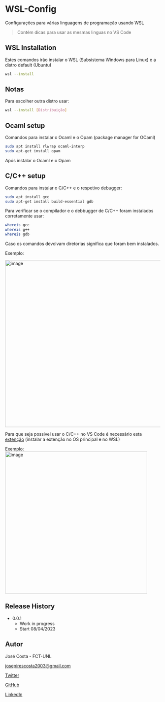 # WSL-Config

Configurações para várias linguagens de programação usando WSL

> Contém dicas para usar as mesmas linguas no VS Code

## WSL Installation
Estes comandos irão instalar o WSL (Subsistema Windows para Linux) e a distro default (Ubuntu)

```sh
wsl --install
```

## Notas
Para escolher outra distro usar:

```sh
wsl --install [Distribuição]
```

## Ocaml setup

Comandos para instalar o Ocaml e o Opam (package manager for OCaml)

```sh
sudo apt install rlwrap ocaml-interp
sudo apt-get install opam
```
Após instalar o Ocaml e o Opam 



## C/C++ setup

Comandos para instalar o C/C++ e o respetivo debugger:

```sh
sudo apt install gcc
sudo apt-get install build-essential gdb
```

Para verificar se o compilador e o debbugger de C/C++ foram instalados corretamente usar:

```sh
whereis gcc
whereis g++
whereis gdb
```
Caso os comandos devolvam diretorias significa que foram bem instalados.

Exemplo:

<img width="542" alt="image" src="https://user-images.githubusercontent.com/101460654/230719918-74ac632d-1fe9-4984-a9e7-da111f31be99.png">


Para que seja possivel usar o C/C++ no VS Code é necessário esta [extenção](https://marketplace.visualstudio.com/items?itemName=ms-vscode.cpptools-extension-pack) (instalar a extenção no OS principal e no WSL)

Exemplo:
<img width="461" alt="image" src="https://user-images.githubusercontent.com/101460654/230723521-a60a9c03-58af-48c6-8757-1d83e3a22773.png">


## Release History

* 0.0.1
    * Work in progress
    * Start 08/04/2023

## Autor

José Costa - FCT-UNL

josepirescosta2003@gmail.com

[Twitter](https://twitter.com/Jos3Costa)

[GitHub](https://github.com/zepedrocosta)

[LinkedIn](https://www.linkedin.com/in/jos%C3%A9-costa-595b01239/)


<!-- Markdown link & img dfn's -->
[npm-image]: https://img.shields.io/npm/v/datadog-metrics.svg?style=flat-square
[npm-url]: https://npmjs.org/package/datadog-metrics
[npm-downloads]: https://img.shields.io/npm/dm/datadog-metrics.svg?style=flat-square
[travis-image]: https://img.shields.io/travis/dbader/node-datadog-metrics/master.svg?style=flat-square
[travis-url]: https://travis-ci.org/dbader/node-datadog-metrics
[wiki]: https://github.com/yourname/yourproject/wiki
